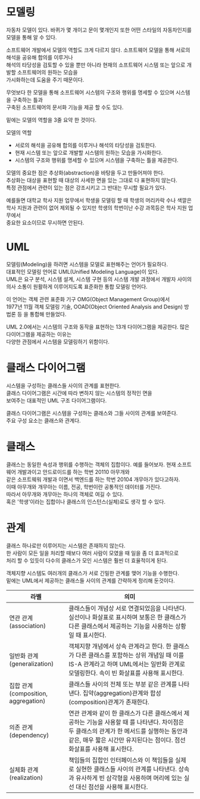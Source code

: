 # 모델링

자동차 모델이 있다. 바퀴가 몇 개이고 문이 몇개인지 또한 어떤 스타일의 자동차인지를 모델을 통해 알 수 있다.  

소프트웨어 개발에서 모델의 역할도 크게 다르지 않다. 소프트웨어 모델을 통해 서로의 해석을 공유해 합의를 이루거나  
해석의 타당성을 검토할 수 있을 뿐만 아니라 현재의 소프트웨어 시스템 또는 앞으로 개발할 소프트웨어의 원하는 모습을  
가시화하는데 도움을 주기 때문이다.

무엇보다 한 모델을 통해 소프트웨어 시스템의 구조와 행위를 명세할 수 있으며 시스템을 구축하는 틀과   
구축된 소프트웨어의 문서화 기능을 제공 할 수도 있다.

밑에는 모델의 역할을 3줄 요약 한 것이다.

모델의 역할
- 서로의 해석을 공유해 합의를 이루거나 해석의 타당성을 검토한다.
- 현재 시스템 또는 앞으로 개발할 시스템의 원하는 모습을 가시화한다.
- 시스템의 구조와 행위를 명세할 수 있으며 시스템을 구축하는 틀을 제공한다.

모델의 중요한 점은 추상화(abstraction)을 바탕을 두고 만들어져야 한다.  
추상화는 대상을 표현할 때 대상의 사세한 면을 있는 그대로 다 표현하지 않는다.  
특정 관점에서 관련이 있는 점은 강조시키고 그 반대는 무시할 필요가 있다.  

예를들면 대학교 학사 지원 업무에서 학생을 모델링 할 때 학생의 머리카락 수나 색깔은  
학사 지원과 관련이 없어 제외될 수 있지만 학생의 학번이난 수강 과목등은 학사 지원 업무에서  
중요한 요소이므로 무시하면 안된다.

# UML

모델링(Modeling)을 하려면 시스템을 모델로 표현해주는 언어가 필요하다.  
대표적인 모델링 언어로 UML(Unified Modeling Language)이 있다.  
UML은 요구 분석, 시스템 설계, 시스템 구현 등의 시스템 개발 과정에서 개발자 사이의  
의사 소통이 원활하게 이루어지도록 표준화한 통합 모델링 언어다.  

이 언어는 객체 관련 표준화 기구 OMG(Object Management Group)에서  
1977년 11월 객체 모델링 기술, OOAD(Object Oriented Analysis and Design) 방법론 등 을 통합해 만들었다.

UML 2.0에서는 시스템의 구조와 동작을 표현하는 13개 다이어그램을 제공한다. 많은 다이어그램을 제공하는 이유는  
다양한 관점에서 시스템을 모델링하기 위함이다.  

# 클래스 다이어그램

시스템을 구성하는 클래스들 사이의 관계를 표현한다.  
클래스 다이어그램은 시간에 따라 변하지 않는 시스템의 정적인 면을  
보여주는 대표적인 UML 구조 다이어그램이다.  

클래스 다이어그램은 시스템을 구성하는 클래스와 그들 사이의 관계를 보여준다.  
주요 구성 요소는 클래스와 관계다.

# 클래스

클래스는 동일한 속성과 행위를 수행하는 객체의 집합이다.
예를 들어보자. 현재 소프트웨어 개발과이고 안드로이드를 하는 학번 20110 아무개와  
같은 소프트웨워 개발과 이면서 백엔드를 하는 학번 20104 개무아가 있다고하자.  
이때 아무개와 개무아는 이름, 전공, 학번이란 공통적인 데이터를 가진다.  
따라서 아무개와 개무아는 하나의 객체로 여길 수 있다.  
혹은 '학생'이라는 집합이나 클래스의 인스턴스(실체)로도 생각 할 수 있다.  

# 관계

클래스 하나로만 이루어지는 시스템은 존재하지 않는다.  
한 사람이 모든 일을 처리할 때보다 여러 사람이 모였을 때 일을 좀 더 효과적으로  
처리 할 수 있듯이 다수의 클래스가 모인 시스템은 훨씬 더 효율적이게 된다.  

객체지향 시스템도 여러개의 클래스가 서로 긴밀한 관계를 맺어 기능을 수행한다.    
밑에는 UML에서 제공하는 클래스들 사이의 관계를 간략하게 정리해 둔것이다.  

라벨|의미
-|-
연관 관계(association) | 클래스들이 개념상 서로 연결되었음을 나타낸다. 실선이나 화살표로 표시하며 보통은 한 클래스가 다른 클래스에서 제공하는 기능을 사용하는 상황일 때 표시한다.
일반화 관계(generalization) | 객체지향 개념에서 상속 관계라고 한다. 한 클래스가 다른 클래스를 포함하는 상위 개념일 때 이를 IS-A 관계라고 하며 UML에서는 일반화 관계로 모델링한다. 속이 빈 화살표를 사용해 표시한다.
집합 관계(composition, aggregation) | 클래스들 사이의 전체 또는 부분 같은 관계를 나타낸다. 집약(aggregation)관계와 합성(composition)관계가 존재한다.
의존 관계(dependency) | 연관 관계와 같이 한 클래스가 다른 클래스에서 제공하는 기능을 사용할 때 를 나타낸다. 차이점은 두 클래스의 관계가 한 메서드를 실행하는 동안과 같은, 매우 짧은 시간만 유지된다는 점이다. 점선 화살표를 사용해 표시한다.
실체화 관계(realization) | 책임들의 집합인 인터페이스와 이 책임들을 실제로 실현한 클래스들 사이의 관계를 나타낸다. 상속과 유사하게 빈 삼각형을 사용하며 머리에 있는 실선 대신 점선을 사용해 표시한다.

